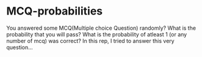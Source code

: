 # MCQ-probabilities
You answered some MCQ(Multiple choice Question) randomly? What is the probability that you will pass? What is the probability of atleast 1 (or any number of mcq) was correct? In this rep, I tried to answer this very question...
